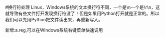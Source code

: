 #换行符处理
Linux，Windows系统的文本换行符不同，一个是\n一个是\r\n，这就导致有些文件打开发现换行符没了！但是如果用Python打开就是正常的。所以我们可以先用Python把文件读出来，再重新写入。

新增:a.reg,可以在WIndows系统右键菜单快速调用
